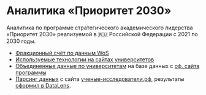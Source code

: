 # Аналитика «Приоритет 2030»

Аналитика по программе стратегического академического лидерства «Приоритет 2030» реализуемой в 🇷🇺 Российской Федерации с 2021 по 2030 годы.

* [Фракционный счёт по данным WoS](wos_q1_q2_with_fractions/report.ipynb)
* [Используемые технологии на сайтах университетов](website_technologies/report.ipynb)
* [Объединенные данные по университетам](combined_analytics_data/report.ipynb) на базе данных с [оф. сайта программы](https://priority2030.ru/analytics/)
* [Парсинг данных](scientists_researchers_rf/report.ipynb) с сайта [ученые-исследователи.рф](https://xn----8sbfhdabdwf1afqu5baxe0f2d.xn--p1ai/), результаты [оформил в DataLens](https://datalens.yandex/hr3o937ifwi29).
